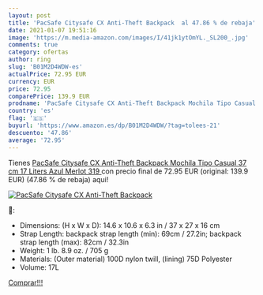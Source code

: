 ```yaml
---
layout: post
title: 'PacSafe Citysafe CX Anti-Theft Backpack  al 47.86 % de rebaja'
date: 2021-01-07 19:51:16
image: 'https://m.media-amazon.com/images/I/41jk1ytOmYL._SL200_.jpg'
comments: true
category: ofertas
author: ring
slug: 'B01M2D4WDW-es'
actualPrice: 72.95 EUR
currency: EUR
price: 72.95
comparePrice: 139.9 EUR
prodname: 'PacSafe Citysafe CX Anti-Theft Backpack Mochila Tipo Casual  37 cm  17 Liters  Azul  Merlot 319 '
country: 'es'
flag: '🇪🇸'
buyurl: 'https://www.amazon.es/dp/B01M2D4WDW/?tag=tolees-21'
descuento: '47.86'
average: '72.95'
---
```


Tienes [PacSafe Citysafe CX Anti-Theft Backpack Mochila Tipo Casual  37 cm  17 Liters  Azul  Merlot 319 ](https://www.amazon.es/dp/B01M2D4WDW/?tag=tolees-21) con precio final de  72.95 EUR (original: 139.9 EUR) (47.86 %  de rebaja) aqui!

[![PacSafe Citysafe CX Anti-Theft Backpack ](https://m.media-amazon.com/images/I/41jk1ytOmYL._SL200_.jpg)](https://www.amazon.es/dp/B01M2D4WDW/?tag=tolees-21)

🔎:

- Dimensions: (H x W x D): 14.6 x 10.6 x 6.3 in / 37 x 27 x 16 cm
- Strap Length: backpack strap length (min): 69cm / 27.2in; backpack strap length (max): 82cm / 32.3in
- Weight: 1 lb. 8.9 oz. / 705 g
- Materials: (Outer material) 100D nylon twill, (lining) 75D Polyester
- Volume: 17L

[Comprar!!!](https://www.amazon.es/dp/B01M2D4WDW/?tag=tolees-21)
